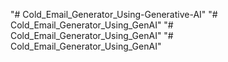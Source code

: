 "# Cold_Email_Generator_Using-Generative-AI" 
"# Cold_Email_Generator_Using_GenAI" 
"# Cold_Email_Generator_Using_GenAI" 
"# Cold_Email_Generator_Using_GenAI" 
